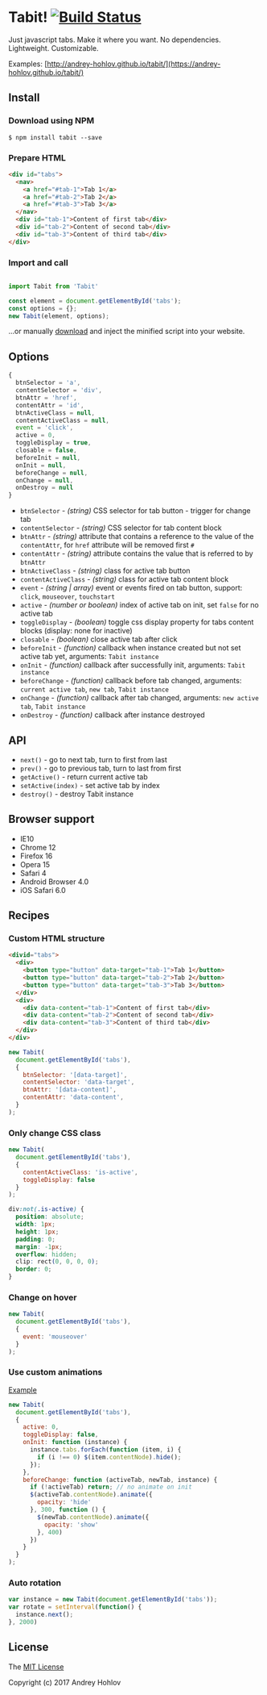 # Tabit! [![Build Status](https://travis-ci.org/andrey-hohlov/tabit.svg?branch=master)](https://travis-ci.org/andrey-hohlov/tabit)

Just javascript tabs. Make it where you want. No dependencies. Lightweight. Customizable. 

Examples: [http://andrey-hohlov.github.io/tabit/](https://andrey-hohlov.github.io/tabit/)

## Install 

### Download using NPM

```
$ npm install tabit --save
```

### Prepare HTML

```html
<div id="tabs">
  <nav>
    <a href="#tab-1">Tab 1</a>
    <a href="#tab-2">Tab 2</a>
    <a href="#tab-3">Tab 3</a>
  </nav>
  <div id="tab-1">Content of first tab</div>
  <div id="tab-2">Content of second tab</div>
  <div id="tab-3">Content of third tab</div>
</div>
```

### Import and call

```javascript

import Tabit from 'Tabit'

const element = document.getElementById('tabs');
const options = {};
new Tabit(element, options);
```

...or manually [download](https://github.com/andrey-hohlov/tabit/releases) and inject the minified script into your website.

## Options

```javascript
{
  btnSelector = 'a',
  contentSelector = 'div',
  btnAttr = 'href',
  contentAttr = 'id', 
  btnActiveClass = null,
  contentActiveClass = null,
  event = 'click',
  active = 0,
  toggleDisplay = true, 
  closable = false,
  beforeInit = null,
  onInit = null,
  beforeChange = null,
  onChange = null, 
  onDestroy = null
}
```

- `btnSelector` - *(string)* CSS selector for tab button - trigger for change tab
- `contentSelector` - *(string)* CSS selector for tab content block
- `btnAttr` - *(string)* attribute that contains a reference to the value of the `contentAttr`, for `href` attribute will be removed first `#`
- `contentAttr` - *(string)* attribute contains the value that is referred to by `btnAttr`
- `btnActiveClass` - *(string)* class for active tab button
- `contentActiveClass` - *(string)* class for active tab content block
- `event` - *(string | array)* event or events fired on tab button, support: `click`, `mouseover`, `touchstart`
- `active` - *(number or boolean)* index of active tab on init, set `false` for no active tab 
- `toggleDisplay` - *(boolean)* toggle css display property for tabs content blocks (display: none for inactive)
- `closable` - *(boolean)* close active tab after click
- `beforeInit` - *(function)* callback when instance created but not set active tab yet, arguments: `Tabit instance`
- `onInit` - *(function)* callback after successfully init, arguments: `Tabit instance`
- `beforeChange` - *(function)* callback before tab changed, arguments: `current active tab`, `new tab`, `Tabit instance` 
- `onChange` - *(function)* callback after tab changed, arguments: `new active tab`, `Tabit instance`
- `onDestroy` - *(function)* callback after instance destroyed

## API

- `next()` - go to next tab, turn to first from last
- `prev()` - go to previous tab, turn to last from first
- `getActive()` - return current active tab
- `setActive(index)` - set active tab by index
- `destroy()` - destroy Tabit instance

## Browser support
- IE10
- Chrome 12
- Firefox 16
- Opera 15
- Safari 4
- Android Browser 4.0
- iOS Safari 6.0

## Recipes

### Custom HTML structure

```html
<divid="tabs">
  <div>
    <button type="button" data-target="tab-1">Tab 1</button>
    <button type="button" data-target="tab-2">Tab 2</button>
    <button type="button" data-target="tab-3">Tab 3</button>
  </div>
  <div>
    <div data-content="tab-1">Content of first tab</div>
    <div data-content="tab-2">Content of second tab</div>
    <div data-content="tab-3">Content of third tab</div>
  </div>
</div>
```

```javascript
new Tabit(
  document.getElementById('tabs'),
  {
    btnSelector: '[data-target]',
    contentSelector: 'data-target',
    btnAttr: '[data-content]',
    contentAttr: 'data-content',  
  }
);
```

### Only change CSS class

```javascript
new Tabit(
  document.getElementById('tabs'),
  {
    contentActiveClass: 'is-active',
    toggleDisplay: false
  }
);
```

```css
div:not(.is-active) {
  position: absolute;
  width: 1px;
  height: 1px;
  padding: 0;
  margin: -1px;
  overflow: hidden;
  clip: rect(0, 0, 0, 0);
  border: 0;
}

```

### Change on hover

```javascript
new Tabit(
  document.getElementById('tabs'),
  {
    event: 'mouseover'
  }
);
```

### Use custom animations

[Example](http://andrey-hohlov.github.io/tabit/#tabs-animations)

```javascript
new Tabit(
  document.getElementById('tabs'),
  {
    active: 0,
    toggleDisplay: false,
    onInit: function (instance) {
      instance.tabs.forEach(function (item, i) {
        if (i !== 0) $(item.contentNode).hide();
      });
    },
    beforeChange: function (activeTab, newTab, instance) {
      if (!activeTab) return; // no animate on init
      $(activeTab.contentNode).animate({
        opacity: 'hide'
      }, 300, function () {
        $(newTab.contentNode).animate({
          opacity: 'show'
        }, 400)
      })
    }
  }
);
```

### Auto rotation

```javascript
var instance = new Tabit(document.getElementById('tabs'));
var rotate = setInterval(function() {
  instance.next();      
}, 2000)
```


## License

The [MIT License](http://opensource.org/licenses/MIT)

Copyright (c) 2017 Andrey Hohlov
